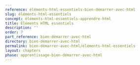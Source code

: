 ```yaml
---
reference: éléments-html-essentiels-bien-démarrer-avec-html
slug: éléments-html-essentiels
concept: éléments-html-essentiels-apprendre-html
title: Éléments HTML essentiels
description: ''
order: 7
part_reference: bien-démarrer-avec-html
directory: bien-démarrer-avec-html
permalink: bien-démarrer-avec-html/éléments-html-essentiels
layout: chapters
phase: apprentissage-bien-démarrer-avec-html
---
```

